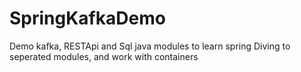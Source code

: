 # SpringKafkaDemo
Demo kafka, RESTApi and  Sql java modules to learn spring
Diving to seperated modules, and work with containers
